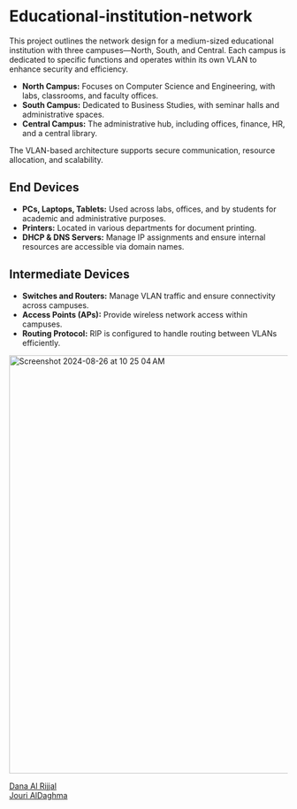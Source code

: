 # Educational-institution-network


This project outlines the network design for a medium-sized educational institution with three campuses—North, South, and Central. Each campus is dedicated to specific functions and operates within its own VLAN to enhance security and efficiency.

- **North Campus:** Focuses on Computer Science and Engineering, with labs, classrooms, and faculty offices.
- **South Campus:** Dedicated to Business Studies, with seminar halls and administrative spaces.
- **Central Campus:** The administrative hub, including offices, finance, HR, and a central library.

The VLAN-based architecture supports secure communication, resource allocation, and scalability.

## End Devices

- **PCs, Laptops, Tablets:** Used across labs, offices, and by students for academic and administrative purposes.
- **Printers:** Located in various departments for document printing.
- **DHCP & DNS Servers:** Manage IP assignments and ensure internal resources are accessible via domain names.

## Intermediate Devices

- **Switches and Routers:** Manage VLAN traffic and ensure connectivity across campuses.
- **Access Points (APs):** Provide wireless network access within campuses.
- **Routing Protocol:** RIP is configured to handle routing between VLANs efficiently.




<img width="756" alt="Screenshot 2024-08-26 at 10 25 04 AM" src="https://github.com/user-attachments/assets/09036540-1fa6-44b8-9d29-c47a32009ae9">


[Dana Al Rijjal](https://github.com/daaalrijjal)
<br  />
[Jouri AlDaghma](https://github.com/jourialdagh)

